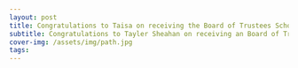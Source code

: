 ```yaml
---
layout: post
title: Congratulations to Taisa on receiving the Board of Trustees Scholarship!!
subtitle: Congratulations to Tayler Sheahan on receiving an Board of Trustees Scholarship!!
cover-img: /assets/img/path.jpg
tags: 
---
```

